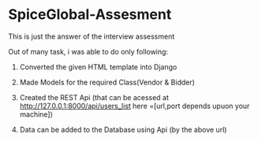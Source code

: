 # SpiceGlobal-Assesment
This is just the answer of the interview assessment 


Out of many task, i was able to do only following:

1. Converted the given HTML template into Django

2. Made Models for the required Class(Vendor & Bidder)

3. Created the REST Api (that can be acessed at http://127.0.0.1:8000/api/users_list here =[url,port depends upuon your machine])

4. Data can be added to the Database using Api (by the above url)

